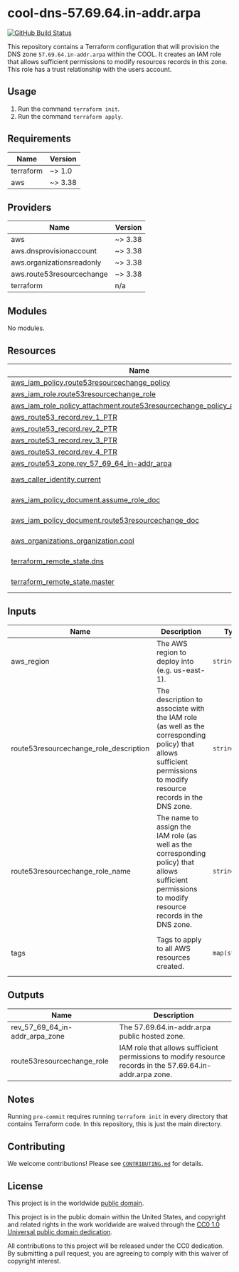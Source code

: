 # cool-dns-57.69.64.in-addr.arpa #

[![GitHub Build Status](https://github.com/cisagov/cool-dns-57.69.64.in-addr.arpa/workflows/build/badge.svg)](https://github.com/cisagov/cool-dns-57.69.64.in-addr.arpa/actions)

This repository contains a Terraform configuration that will provision the DNS zone
`57.69.64.in-addr.arpa` within the COOL.  It creates an IAM role that allows sufficient
permissions to modify resources records in this zone.  This role has a trust
relationship with the users account.

## Usage ##

1. Run the command `terraform init`.
1. Run the command `terraform apply`.

## Requirements ##

| Name | Version |
|------|---------|
| terraform | ~> 1.0 |
| aws | ~> 3.38 |

## Providers ##

| Name | Version |
|------|---------|
| aws | ~> 3.38 |
| aws.dnsprovisionaccount | ~> 3.38 |
| aws.organizationsreadonly | ~> 3.38 |
| aws.route53resourcechange | ~> 3.38 |
| terraform | n/a |

## Modules ##

No modules.

## Resources ##

| Name | Type |
|------|------|
| [aws_iam_policy.route53resourcechange_policy](https://registry.terraform.io/providers/hashicorp/aws/latest/docs/resources/iam_policy) | resource |
| [aws_iam_role.route53resourcechange_role](https://registry.terraform.io/providers/hashicorp/aws/latest/docs/resources/iam_role) | resource |
| [aws_iam_role_policy_attachment.route53resourcechange_policy_attachment](https://registry.terraform.io/providers/hashicorp/aws/latest/docs/resources/iam_role_policy_attachment) | resource |
| [aws_route53_record.rev_1_PTR](https://registry.terraform.io/providers/hashicorp/aws/latest/docs/resources/route53_record) | resource |
| [aws_route53_record.rev_2_PTR](https://registry.terraform.io/providers/hashicorp/aws/latest/docs/resources/route53_record) | resource |
| [aws_route53_record.rev_3_PTR](https://registry.terraform.io/providers/hashicorp/aws/latest/docs/resources/route53_record) | resource |
| [aws_route53_record.rev_4_PTR](https://registry.terraform.io/providers/hashicorp/aws/latest/docs/resources/route53_record) | resource |
| [aws_route53_zone.rev_57_69_64_in-addr_arpa](https://registry.terraform.io/providers/hashicorp/aws/latest/docs/resources/route53_zone) | resource |
| [aws_caller_identity.current](https://registry.terraform.io/providers/hashicorp/aws/latest/docs/data-sources/caller_identity) | data source |
| [aws_iam_policy_document.assume_role_doc](https://registry.terraform.io/providers/hashicorp/aws/latest/docs/data-sources/iam_policy_document) | data source |
| [aws_iam_policy_document.route53resourcechange_doc](https://registry.terraform.io/providers/hashicorp/aws/latest/docs/data-sources/iam_policy_document) | data source |
| [aws_organizations_organization.cool](https://registry.terraform.io/providers/hashicorp/aws/latest/docs/data-sources/organizations_organization) | data source |
| [terraform_remote_state.dns](https://registry.terraform.io/providers/hashicorp/terraform/latest/docs/data-sources/remote_state) | data source |
| [terraform_remote_state.master](https://registry.terraform.io/providers/hashicorp/terraform/latest/docs/data-sources/remote_state) | data source |

## Inputs ##

| Name | Description | Type | Default | Required |
|------|-------------|------|---------|:--------:|
| aws\_region | The AWS region to deploy into (e.g. us-east-1). | `string` | `"us-east-1"` | no |
| route53resourcechange\_role\_description | The description to associate with the IAM role (as well as the corresponding policy) that allows sufficient permissions to modify resource records in the DNS zone. | `string` | `"Allows sufficient permissions to modify resource records in the DNS zone."` | no |
| route53resourcechange\_role\_name | The name to assign the IAM role (as well as the corresponding policy) that allows sufficient permissions to modify resource records in the DNS zone. | `string` | `"Route53ResourceChange-57.69.64.in-addr.arpa"` | no |
| tags | Tags to apply to all AWS resources created. | `map(string)` | ```{ "Application": "COOL - DNS - 57.69.64.in-addr.arpa", "Team": "VM Fusion - Development", "Workspace": "production" }``` | no |

## Outputs ##

| Name | Description |
|------|-------------|
| rev\_57\_69\_64\_in-addr\_arpa\_zone | The 57.69.64.in-addr.arpa public hosted zone. |
| route53resourcechange\_role | IAM role that allows sufficient permissions to modify resource records in the 57.69.64.in-addr.arpa zone. |

## Notes ##

Running `pre-commit` requires running `terraform init` in every directory that
contains Terraform code. In this repository, this is just the main directory.

## Contributing ##

We welcome contributions!  Please see [`CONTRIBUTING.md`](CONTRIBUTING.md) for
details.

## License ##

This project is in the worldwide [public domain](LICENSE).

This project is in the public domain within the United States, and
copyright and related rights in the work worldwide are waived through
the [CC0 1.0 Universal public domain
dedication](https://creativecommons.org/publicdomain/zero/1.0/).

All contributions to this project will be released under the CC0
dedication. By submitting a pull request, you are agreeing to comply
with this waiver of copyright interest.
